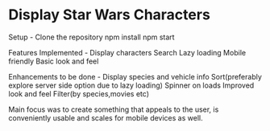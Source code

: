 Display Star Wars Characters
==================================

Setup -
  Clone the repository
  npm install
  npm start
  
Features Implemented - 
  Display characters
  Search
  Lazy loading
  Mobile friendly
  Basic look and feel
  
Enhancements to be done -
  Display species and vehicle info
  Sort(preferably explore server side option due to lazy loading)
  Spinner on loads
  Improved look and feel
  Filter(by species,movies etc)
  
 Main focus was to create something that appeals to the user, is conveniently usable and scales for mobile devices as well. 
 
